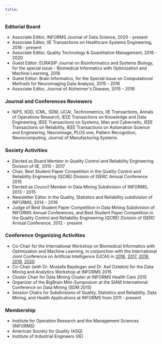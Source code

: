 ```yaml
---
title:
---
```



### **Editorial Board**
- Associate Editor, INFORMS Journal of Data Science, 2020 - present
- Associate Editor, IIE Transactions on Healthcare Systems Engineering, 2016 - present
- Associate Editor, Quality Technology & Quantitative Management, 2016 - 2020
- Guest Editor: EURASIP Journal on Bioinformatics and Systems Biology, for the special issue - Biomedical Informatics with Optimization and Machine Learning, 2016
- Guest Editor: Brain Informatics, for the Special Issue on Computational Methods for Neuroimaging Data Analysis, 2015 - 2016
- Associate Editor, Journal of Alzheimer's Disease, 2015 - 2016


### **Journal and Conferences Reviewers**
- NIPS, KDD, ICML, SDM, IJCAI, Technometrics, IIE Transactions, Annals of Operations Research, IEEE Transactions on Knowledge and Data Engineering, IEEE Transactions on Systems, Man and Cybernetic, IEEE Transactions on Reliability, IEEE Transactions on Automation Science and Engineering, Neuroimage, PLOS one, Pattern Recognition, Neurocomputing, Journal of Manufacturing Systems


### **Society Activities**
- Elected as Board Member in Quality Control and Reliability Engineering Division of IIE, 2015 - 2017
- Chair, Best Student Paper Competition in the Quality Control and Reliability Engineering (QCRE) Division of ISERC Annual Conference 2015
- Elected as Council Member in Data Mining Subdivision of INFORMS, 2013 - 2015
- Newsletter Editor in the Quality, Statistics and Reliability subdivision of INFORMS, 2014 - 2016
- Judge of Best Student Paper Competition in Data Mining Subdivision of INFORMS Annual Conferences, and Best Student Paper Competition in the Quality Control and Reliability Engineering (QCRE) Division of ISERC Annual Conference, 2012 - present


### **Conference Organizing Activities**
- Co-Chair for the International Workshop on Biomedical Informatics with Optimization and Machine Learning, in conjunction with the International Joint Conference on Artificial Intelligence (IJCAI) in [2016](https://www.springeropen.com/collections/bioml), [2017](https://www.springeropen.com/collections/bioml2017), [2018](https://www.tandfonline.com/toc/uhse21/9/3?nav=tocList), [2019](https://www.tandfonline.com/toc/uhse21/9/3?nav=tocList), [2020](https://sites.google.com/view/ijcai-boom2020/)
- Co-Chair (with Dr. Mustafa Baydogan and Dr. Asil Oztekin) for the Data Mining and Analytics Workshop at INFORMS 2015
- Cluster Chair for Data Mining Cluster at INFORMS Health Care 2015
- Organizer of the BigBrain Mini-Symposium at the SIAM International Conference on Data Mining (SDM 2015)
- Session Chairs for Subdivisions of Quality, Statistics and Reliability, Data Mining, and Health Applications at INFORMS from 2011 - present


### **Membership**
- Institute for Operation Research and the Management Sciences (INFORMS)
- American Society for Quality (ASQ)
- Institute of Industrial Engineers (IIE)



